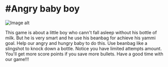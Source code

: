#Angry baby boy
========================

![Image alt](http://prntscr.com/fcp54t)


This game is about a little boy who cann't fall asleep without his bottle of milk. But he is very smart and he use his beanbag for achieve his yammi goal. Help our angry and hungry baby to do this. Use beanbag like a slingshot to knock down a bottle. Notice you have limited attempts amount. You'll get more score points if you save more bullets. Have a good time with our game!!!



